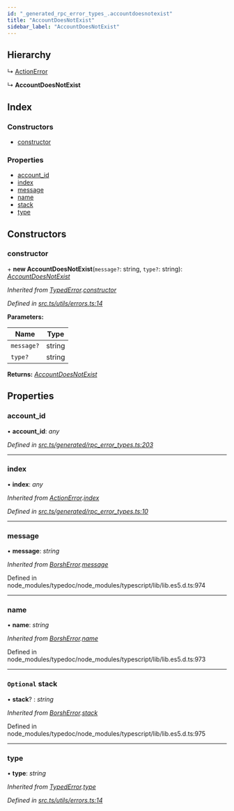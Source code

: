 ```yaml
---
id: "_generated_rpc_error_types_.accountdoesnotexist"
title: "AccountDoesNotExist"
sidebar_label: "AccountDoesNotExist"
---
```


## Hierarchy

  ↳ [ActionError](_generated_rpc_error_types_.actionerror.md)

  ↳ **AccountDoesNotExist**

## Index

### Constructors

* [constructor](_generated_rpc_error_types_.accountdoesnotexist.md#constructor)

### Properties

* [account_id](_generated_rpc_error_types_.accountdoesnotexist.md#account_id)
* [index](_generated_rpc_error_types_.accountdoesnotexist.md#index)
* [message](_generated_rpc_error_types_.accountdoesnotexist.md#message)
* [name](_generated_rpc_error_types_.accountdoesnotexist.md#name)
* [stack](_generated_rpc_error_types_.accountdoesnotexist.md#optional-stack)
* [type](_generated_rpc_error_types_.accountdoesnotexist.md#type)

## Constructors

###  constructor

\+ **new AccountDoesNotExist**(`message?`: string, `type?`: string): *[AccountDoesNotExist](_generated_rpc_error_types_.accountdoesnotexist.md)*

*Inherited from [TypedError](_utils_errors_.typederror.md).[constructor](_utils_errors_.typederror.md#constructor)*

*Defined in [src.ts/utils/errors.ts:14](https://github.com/nearprotocol/nearlib/blob/de49029/src.ts/utils/errors.ts#L14)*

**Parameters:**

Name | Type |
------ | ------ |
`message?` | string |
`type?` | string |

**Returns:** *[AccountDoesNotExist](_generated_rpc_error_types_.accountdoesnotexist.md)*

## Properties

###  account_id

• **account_id**: *any*

*Defined in [src.ts/generated/rpc_error_types.ts:203](https://github.com/nearprotocol/nearlib/blob/de49029/src.ts/generated/rpc_error_types.ts#L203)*

___

###  index

• **index**: *any*

*Inherited from [ActionError](_generated_rpc_error_types_.actionerror.md).[index](_generated_rpc_error_types_.actionerror.md#index)*

*Defined in [src.ts/generated/rpc_error_types.ts:10](https://github.com/nearprotocol/nearlib/blob/de49029/src.ts/generated/rpc_error_types.ts#L10)*

___

###  message

• **message**: *string*

*Inherited from [BorshError](_utils_serialize_.borsherror.md).[message](_utils_serialize_.borsherror.md#message)*

Defined in node_modules/typedoc/node_modules/typescript/lib/lib.es5.d.ts:974

___

###  name

• **name**: *string*

*Inherited from [BorshError](_utils_serialize_.borsherror.md).[name](_utils_serialize_.borsherror.md#name)*

Defined in node_modules/typedoc/node_modules/typescript/lib/lib.es5.d.ts:973

___

### `Optional` stack

• **stack**? : *string*

*Inherited from [BorshError](_utils_serialize_.borsherror.md).[stack](_utils_serialize_.borsherror.md#optional-stack)*

Defined in node_modules/typedoc/node_modules/typescript/lib/lib.es5.d.ts:975

___

###  type

• **type**: *string*

*Inherited from [TypedError](_utils_errors_.typederror.md).[type](_utils_errors_.typederror.md#type)*

*Defined in [src.ts/utils/errors.ts:14](https://github.com/nearprotocol/nearlib/blob/de49029/src.ts/utils/errors.ts#L14)*
